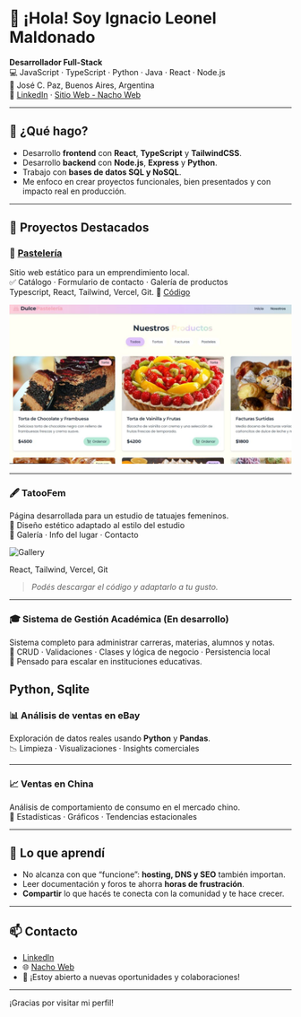 # 👋 ¡Hola! Soy Ignacio Leonel Maldonado

**Desarrollador Full-Stack**  
💻 JavaScript · TypeScript · Python · Java · React · Node.js  
📍 José C. Paz, Buenos Aires, Argentina  
🔗 [LinkedIn](https://www.linkedin.com/in/ignacio-leonel-maldonado) · [Sitio Web - Nacho Web](https://nachoweb.ar)  

---

## 🚀 ¿Qué hago?

- Desarrollo **frontend** con **React**, **TypeScript** y **TailwindCSS**.
- Desarrollo **backend** con **Node.js**, **Express** y **Python**.
- Trabajo con **bases de datos SQL y NoSQL**.
- Me enfoco en crear proyectos funcionales, bien presentados y con impacto real en producción.

---

## 🧩 Proyectos Destacados

### 🍰 [Pastelería](https://pasteleria-rose.vercel.app/)
Sitio web estático para un emprendimiento local.  
✅ Catálogo · Formulario de contacto · Galería de productos  
Typescript, React, Tailwind, Vercel, Git.
🔗 [Código](https://github.com/ignacio-leonel/pasteleria)


![Gallery](https://github.com/ignacio-leonel/pasteleria/blob/894ee885521124967861a9a81615ba5d11ec8290/screenshots/gallery.jpg)

---

### 🖋️ TatooFem
Página desarrollada para un estudio de tatuajes femeninos.  
🎨 Diseño estético adaptado al estilo del estudio  
💬 Galería · Info del lugar · Contacto  

![Gallery](https://github.com/ignacio-leonel/Sitio-web-de-Local-de-Tatuajes/blob/96dcf428b38118f6a5594bc00aaa22fd7fb6722a/screenshots/services.jpg)


React, Tailwind, Vercel, Git
> *Podés descargar el código y adaptarlo a tu gusto.*

---

### 🎓 Sistema de Gestión Académica (En desarrollo)
Sistema completo para administrar carreras, materias, alumnos y notas.  
🔧 CRUD · Validaciones · Clases y lógica de negocio · Persistencia local  
📌 Pensado para escalar en instituciones educativas.

Python, Sqlite
---

### 📊 Análisis de ventas en eBay
Exploración de datos reales usando **Python** y **Pandas**.  
📉 Limpieza · Visualizaciones · Insights comerciales

---

### 📈 Ventas en China
Análisis de comportamiento de consumo en el mercado chino.  
🧮 Estadísticas · Gráficos · Tendencias estacionales

---

## 🧠 Lo que aprendí

- No alcanza con que “funcione”: **hosting, DNS y SEO** también importan.
- Leer documentación y foros te ahorra **horas de frustración**.
- **Compartir** lo que hacés te conecta con la comunidad y te hace crecer.

---

## 📫 Contacto

- [LinkedIn](https://www.linkedin.com/in/ignacio-leonel-maldonado)  
- 🌐 [Nacho Web](https://nachoweb.ar)  
- 📩 ¡Estoy abierto a nuevas oportunidades y colaboraciones!

---

¡Gracias por visitar mi perfil!
